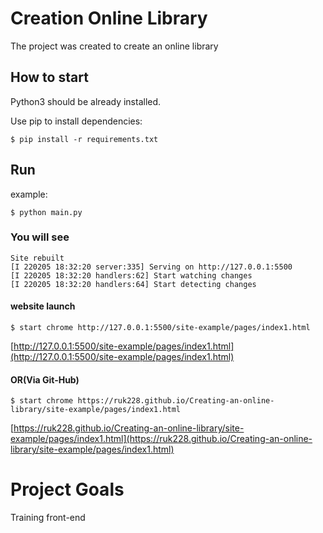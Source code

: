 # Сreation Online Library

The project was created to create an online library

## How to start

Python3 should be already installed.

Use pip to install dependencies:

```
$ pip install -r requirements.txt
```

## Run

example:

```
$ python main.py
```

### You will see

```
Site rebuilt
[I 220205 18:32:20 server:335] Serving on http://127.0.0.1:5500
[I 220205 18:32:20 handlers:62] Start watching changes
[I 220205 18:32:20 handlers:64] Start detecting changes
```

#### website launch

```
$ start chrome http://127.0.0.1:5500/site-example/pages/index1.html
```
[http://127.0.0.1:5500/site-example/pages/index1.html](http://127.0.0.1:5500/site-example/pages/index1.html)
#### OR(Via Git-Hub)

```
$ start chrome https://ruk228.github.io/Creating-an-online-library/site-example/pages/index1.html
```
[https://ruk228.github.io/Creating-an-online-library/site-example/pages/index1.html](https://ruk228.github.io/Creating-an-online-library/site-example/pages/index1.html)
# Project Goals

Training front-end

